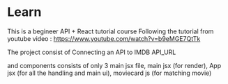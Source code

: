 # Learn

This is a begineer API + React tutorial course
Following the tutorial from youtube video : https://www.youtube.com/watch?v=b9eMGE7QtTk

The project consist of Connecting an API to IMDB API_URL

and components consists of only 3 main jsx file,
main jsx (for render), App jsx (for all the handling and main ui), moviecard js (for matching movie)
